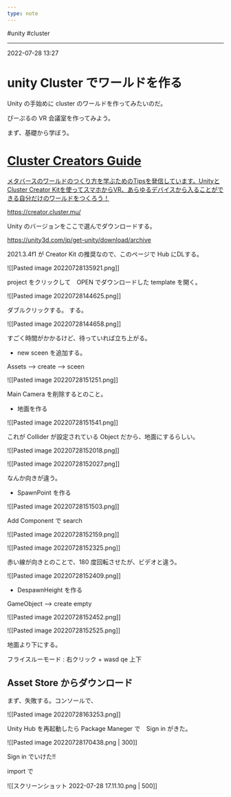```yaml
---
type: note
---
```


#unity #cluster

---
2022-07-28  13:27

# unity Cluster でワールドを作る

Unity の手始めに cluster のワールドを作ってみたいのだ。

ぴーぷるの VR 会議室を作ってみよう。


まず、基礎から学ぼう。

<div class="rich-link-card-container"><a class="rich-link-card" href="https://creator.cluster.mu/" target="_blank">
	<div class="rich-link-image-container">
		<div class="rich-link-image" style="background-image: url('https://creator.cluster.mu/wp-content/uploads/2021/01/cover-5.png')">
	</div>
	</div>
	<div class="rich-link-card-text">
		<h1 class="rich-link-card-title">Cluster Creators Guide</h1>
		<p class="rich-link-card-description">
		メタバースのワールドのつくり方を学ぶためのTipsを発信しています。UnityとCluster Creator Kitを使ってスマホからVR、あらゆるデバイスから入ることができる自分だけのワールドをつくろう！
		</p>
		<p class="rich-link-href">
		https://creator.cluster.mu/
		</p>
	</div>
</a></div>

Unity のバージョンをここで選んでダウンロードする。

https://unity3d.com/jp/get-unity/download/archive

2021.3.4f1 が Creator Kit の推奨なので、このページで Hub にDLする。

![[Pasted image 20220728135921.png]]


project をクリックして　OPEN でダウンロードした template を開く。

![[Pasted image 20220728144625.png]]

ダブルクリックする。
する。

![[Pasted image 20220728144658.png]]

すごく時間がかかるけど、待っていれば立ち上がる。



- new sceen を追加する。

Assets --> create --> sceen

![[Pasted image 20220728151251.png]]


Main Camera を削除するとのこと。

- 地面を作る

![[Pasted image 20220728151541.png]]

これが Collider が設定されている Object だから、地面にするらしい。

![[Pasted image 20220728152018.png]]

![[Pasted image 20220728152027.png]]

なんか向きが違う。


- SpawnPoint を作る

![[Pasted image 20220728151503.png]]

Add Component で search

![[Pasted image 20220728152159.png]]

![[Pasted image 20220728152325.png]]

赤い線が向きとのことで、180 度回転させたが、ビデオと違う。

![[Pasted image 20220728152409.png]]

- DespawnHeight を作る

GameObject --> create empty 

![[Pasted image 20220728152452.png]]

![[Pasted image 20220728152525.png]]

地面より下にする。

フライスルーモード : 右クリック + wasd   qe 上下

## Asset Store からダウンロード

まず、失敗する。コンソールで、

![[Pasted image 20220728163253.png]]

Unity Hub を再起動したら Package Maneger で　Sign in がきた。

![[Pasted image 20220728170438.png  | 300]]

Sign in でいけた!!

import で

![[スクリーンショット 2022-07-28 17.11.10.png | 500]]




